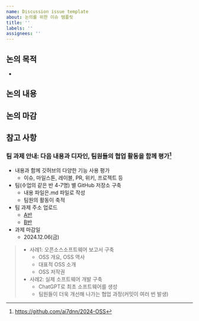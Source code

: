 ```yaml
---
name: Discussion issue template
about: 논의를 위한 이슈 템플릿
title: ''
labels: ''
assignees: ''
---
```


## 논의 목적
-
## 논의 내용
## 논의 마감
## 참고 사항
### 팀 과제 안내: 다음 내용과 디자인, 팀원들의 협업 활동을 함께 평가[^1]
- 내용과 함께 깃허브의 다양한 기능 사용 평가
  - 이슈, 마일스톤, 레이블, PR, 위키, 프로젝트 등
- 팀(수업의 같은 반 4-7명) 별 GitHub 저장소 구축
  - 내용 파일은.md 파일로 작성
  - 팀원의 활동이 축적
- 팀 과제 주소 업로드
  - [A반](https://docs.google.com/spreadsheets/d/1h9_Mlgt9wpgLoEXxeexH0rVLXnje0cYH-NCQoqE1eXg/edit?usp=sharing)
  - [B반](https://docs.google.com/spreadsheets/d/1N_nsCXXCHMTXm5z-7ULzgeUfiKECTVSyBsfPgSHF98I/edit?usp=sharing)
- 과제 마감일
  - 2024.12.06(금)
> - 사례1: 오픈소스소프트웨어 보고서 구축
>   - OSS 개요, OSS 역사
>   - 대표적 OSS 소개
>   - OSS 저작권
> - 사례2: 실제 소프트웨어 개발 구축
>   - ChatGPT로 최초 소프트웨어를 생성
>   - 팀원들이 더욱 개선해 나가는 협업 과정(커밋이 여러 번 발생)

[^1]: https://github.com/ai7dnn/2024-OSS

